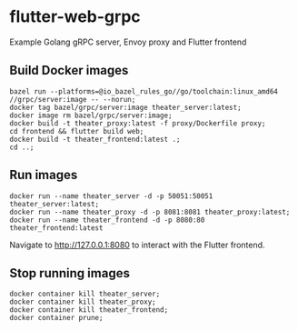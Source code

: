 # flutter-web-grpc
Example Golang gRPC server, Envoy proxy and Flutter frontend 

## Build Docker images
```
bazel run --platforms=@io_bazel_rules_go//go/toolchain:linux_amd64 //grpc/server:image -- --norun;
docker tag bazel/grpc/server:image theater_server:latest;
docker image rm bazel/grpc/server:image;
docker build -t theater_proxy:latest -f proxy/Dockerfile proxy;
cd frontend && flutter build web;
docker build -t theater_frontend:latest .;
cd ..;
```

## Run images
```
docker run --name theater_server -d -p 50051:50051 theater_server:latest;
docker run --name theater_proxy -d -p 8081:8081 theater_proxy:latest;
docker run --name theater_frontend -d -p 8080:80 theater_frontend:latest
```

Navigate to http://127.0.0.1:8080 to interact with the Flutter frontend.

## Stop running images
```
docker container kill theater_server;
docker container kill theater_proxy;
docker container kill theater_frontend;
docker container prune;
```